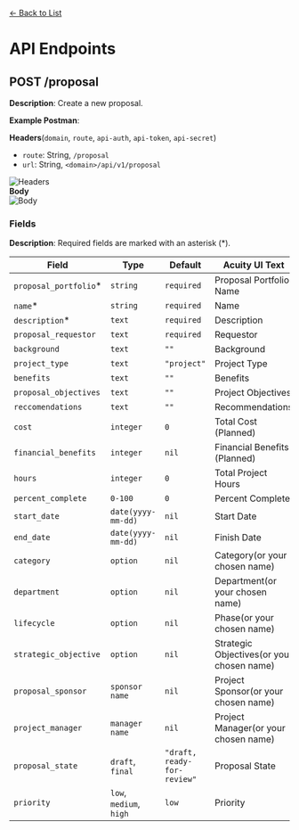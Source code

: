 [<- Back to List](https://github.com/AcuityPPM/APIs/blob/main/endpoints/record.md)

# API Endpoints

## POST /proposal

**Description**: Create a new proposal.

**Example Postman**:

**Headers**(`domain`, `route`, `api-auth`, `api-token`, `api-secret`)

- `route`: String, `/proposal`
- `url`: String, `<domain>/api/v1/proposal`

![Headers](https://github.com/AcuityPPM/APIs/blob/main/img/post_headers.webp)
<br>
**Body**
<br>
![Body](https://github.com/AcuityPPM/APIs/blob/main/img/post_body.webp)

### Fields

**Description**: Required fields are marked with an asterisk (\*).

| Field                 | Type                               | Default                     | Acuity UI Text                            |
|-----------------------|------------------------------------|-----------------------------|-------------------------------------------|
| `proposal_portfolio`\* | `string`                           |`required`                   | Proposal Portfolio Name                   |
| `name`\*              | `string`                           | `required`                  | Name                                      |
| `description`\*       | `text`                             | `required`                  | Description                               |
| `proposal_requestor`  | `text`                             | `required`                  | Requestor                                 |
| `background`          | `text`                             | `""`                        | Background                                |
| `project_type`        | `text`                             | `"project"`                 | Project Type                              |
| `benefits`            | `text`                             | `""`                        | Benefits                                  |
| `proposal_objectives` | `text`                             | `""`                        | Project Objectives                        |
| `reccomendations`     | `text`                             | `""`                        | Recommendations                           |
| `cost`                | `integer`                          | `0`                         | Total Cost (Planned)                      |
| `financial_benefits`  | `integer`                          | `nil`                       | Financial Benefits (Planned)              |
| `hours`               | `integer`                          | `0`                         | Total Project Hours                       |
| `percent_complete`    | `0-100`                            | `0`                         | Percent Complete                          |
| `start_date`          | `date(yyyy-mm-dd)`                 | `nil`                       | Start Date                                |
| `end_date`            | `date(yyyy-mm-dd)`                 | `nil`                       | Finish Date                               |
| `category`            | `option`                           | `nil`                       | Category(or your chosen name)             |
| `department`          | `option`                           | `nil`                       | Department(or your chosen name)           |
| `lifecycle`           | `option`                           | `nil`                       | Phase(or your chosen name)                |
| `strategic_objective` | `option`                           | `nil`                       | Strategic Objectives(or your chosen name) |
| `proposal_sponsor`    | `sponsor name`                     | `nil`                       | Project Sponsor(or your chosen name)      |
| `project_manager`     | `manager name`                     | `nil`                       | Project Manager(or your chosen name)      |
| `proposal_state`      | `draft`, `final`                   | `"draft, ready-for-review"` | Proposal State                            |
| `priority`            | `low`, `medium`, `high`            | `low`                       | Priority                                  |
